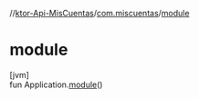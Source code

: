 //[ktor-Api-MisCuentas](../../index.md)/[com.miscuentas](index.md)/[module](module.md)

# module

[jvm]\
fun Application.[module](module.md)()
